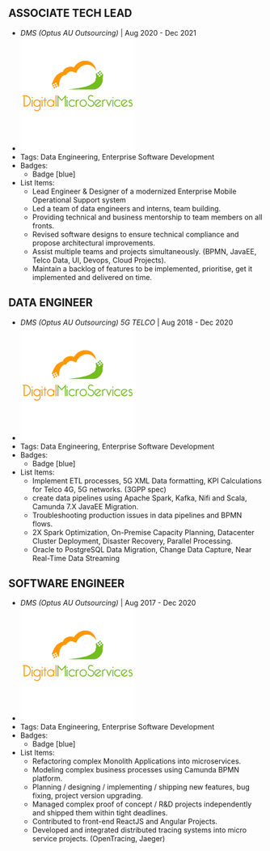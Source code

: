 ## ASSOCIATE TECH LEAD
- *DMS (Optus AU Outsourcing)*  | Aug 2020 - Dec 2021
- ![logo512](../assets/dms-logo.png)
- Tags: Data Engineering, Enterprise Software Development
- Badges:
  - Badge [blue]
- List Items:
  - Lead Engineer & Designer of a modernized Enterprise Mobile Operational Support system
  - Led a team of data engineers and interns, team building.
  - Providing technical and business mentorship to team members on all fronts.
  - Revised software designs to ensure technical compliance and propose architectural improvements.
  - Assist multiple teams and projects simultaneously. (BPMN, JavaEE, Telco Data, UI, Devops, Cloud Projects).
  - Maintain a backlog of features to be implemented, prioritise, get it implemented and delivered on time.


## DATA ENGINEER 
- *DMS (Optus AU Outsourcing) 5G TELCO*  | Aug 2018 - Dec 2020
- ![logo512](../assets/dms-logo.png)
- Tags: Data Engineering, Enterprise Software Development
- Badges:
  - Badge [blue]
- List Items:
  - Implement ETL processes, 5G XML Data formatting, KPI Calculations for Telco 4G, 5G networks. (3GPP spec)
  - create data pipelines using Apache Spark, Kafka, Nifi and Scala, Camunda 7.X  JavaEE Migration.
  - Troubleshooting production issues in data pipelines and BPMN flows.
  - 2X Spark Optimization, On-Premise Capacity Planning, Datacenter Cluster Deployment, Disaster Recovery, Parallel Processing.
  - Oracle to PostgreSQL Data Migration, Change Data Capture, Near Real-Time Data Streaming

## SOFTWARE ENGINEER
- *DMS (Optus AU Outsourcing)*  | Aug 2017 - Dec 2020
- ![logo512](../assets/dms-logo.png)
- Tags: Data Engineering, Enterprise Software Development
- Badges:
  - Badge [blue]
- List Items:
  - Refactoring complex Monolith Applications into microservices.
  - Modeling complex business processes using Camunda BPMN platform.
  - Planning / designing / implementing / shipping new features, bug fixing, project version upgrading.
  - Managed complex proof of concept / R&D projects independently and shipped them within tight deadlines.
  - Contributed to front-end ReactJS and Angular Projects.
  - Developed and integrated distributed tracing systems into micro service projects. (OpenTracing, Jaeger)